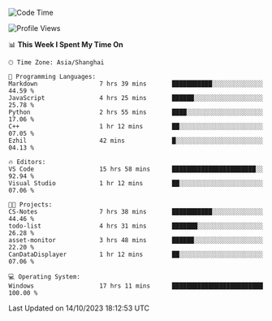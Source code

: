 <!--START_SECTION:waka-->
![Code Time](http://img.shields.io/badge/Code%20Time-1%2C296%20hrs%2024%20mins-blue)

![Profile Views](http://img.shields.io/badge/Profile%20Views-1-blue)

📊 **This Week I Spent My Time On** 

```text
🕑︎ Time Zone: Asia/Shanghai

💬 Programming Languages: 
Markdown                 7 hrs 39 mins       ███████████░░░░░░░░░░░░░░   44.59 % 
JavaScript               4 hrs 25 mins       ██████░░░░░░░░░░░░░░░░░░░   25.78 % 
Python                   2 hrs 55 mins       ████░░░░░░░░░░░░░░░░░░░░░   17.06 % 
C++                      1 hr 12 mins        ██░░░░░░░░░░░░░░░░░░░░░░░   07.05 % 
Ezhil                    42 mins             █░░░░░░░░░░░░░░░░░░░░░░░░   04.13 % 

🔥 Editors: 
VS Code                  15 hrs 58 mins      ███████████████████████░░   92.94 % 
Visual Studio            1 hr 12 mins        ██░░░░░░░░░░░░░░░░░░░░░░░   07.06 % 

🐱‍💻 Projects: 
CS-Notes                 7 hrs 38 mins       ███████████░░░░░░░░░░░░░░   44.46 % 
todo-list                4 hrs 31 mins       ███████░░░░░░░░░░░░░░░░░░   26.28 % 
asset-monitor            3 hrs 48 mins       ██████░░░░░░░░░░░░░░░░░░░   22.20 % 
CanDataDisplayer         1 hr 12 mins        ██░░░░░░░░░░░░░░░░░░░░░░░   07.06 % 

💻 Operating System: 
Windows                  17 hrs 11 mins      █████████████████████████   100.00 % 
```


 Last Updated on 14/10/2023 18:12:53 UTC
<!--END_SECTION:waka-->